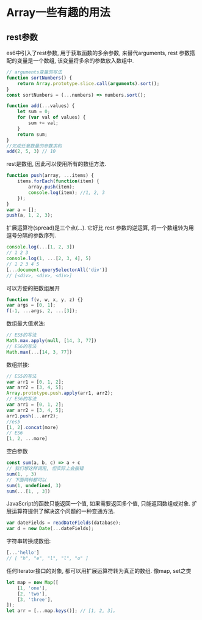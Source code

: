 # Array一些有趣的用法

## rest参数

es6中引入了rest参数, 用于获取函数的多余参数, 来替代arguments, rest 参数搭配的变量是一个数组, 该变量将多余的参数放入数组中. 

``` js
// arguments变量的写法
function sortNumbers() {
    return Array.prototype.slice.call(arguments).sort();
}
const sortNumbers = (...numbers) => numbers.sort();

function add(...values) {
    let sum = 0;
    for (var val of values) {
        sum += val;
    }
    return sum;
}
//完成任意数量的参数求和
add(2, 5, 3) // 10
```

rest是数组, 因此可以使用所有的数组方法. 

``` js
function push(array, ...items) {
    items.forEach(function(item) {
        array.push(item);
        console.log(item); //1, 2, 3
    });
}
var a = [];
push(a, 1, 2, 3);
```

扩展运算符(spread)是三个点(...). 它好比 rest 参数的逆运算, 将一个数组转为用逗号分隔的参数序列. 

``` js
console.log(...[1, 2, 3])
// 1 2 3
console.log(1, ...[2, 3, 4], 5)
// 1 2 3 4 5
[...document.querySelectorAll('div')]
// [<div>, <div>, <div>]
```

可以方便的把数组展开

``` js
function f(v, w, x, y, z) {}
var args = [0, 1];
f(-1, ...args, 2, ...[3]);
```

数组最大值求法: 

``` js
// ES5的写法
Math.max.apply(null, [14, 3, 77])
// ES6的写法
Math.max(...[14, 3, 77])
```

数组拼接: 

``` js
// ES5的写法
var arr1 = [0, 1, 2];
var arr2 = [3, 4, 5];
Array.prototype.push.apply(arr1, arr2);
// ES6的写法
var arr1 = [0, 1, 2];
var arr2 = [3, 4, 5];
arr1.push(...arr2);
//es5
[1, 2].concat(more)
// ES6
[1, 2, ...more]
```

空白参数

``` js
const sum(a, b, c) => a + c
// 我们想这样调用, 但实际上会报错
sum(1, , 3)
// 下面两种都可以
sum(1, undefined, 3)
sum(...[1, , 3])
```

JavaScript的函数只能返回一个值, 如果需要返回多个值, 只能返回数组或对象. 扩展运算符提供了解决这个问题的一种变通方法. 

``` js
var dateFields = readDateFields(database);
var d = new Date(...dateFields);
```

字符串转换成数组: 

``` js
[...'hello']
// [ "h", "e", "l", "l", "o" ]
```

任何Iterator接口的对象, 都可以用扩展运算符转为真正的数组. 像map, set之类

``` js
let map = new Map([
    [1, 'one'],
    [2, 'two'],
    [3, 'three'],
]);
let arr = [...map.keys()]; // [1, 2, 3]。 
```

